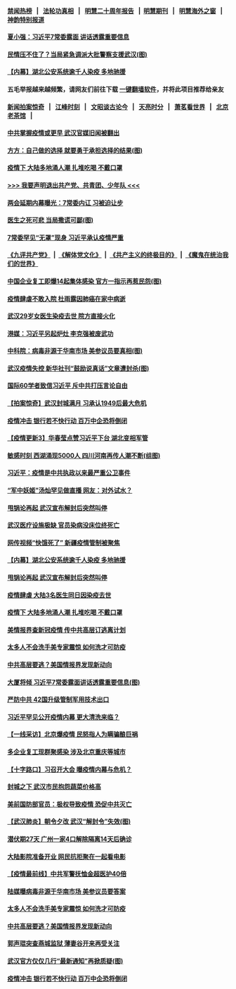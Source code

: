 #### [禁闻热榜](热点新闻.md?=0)  &nbsp;&nbsp;|&nbsp;&nbsp; [法轮功真相](https://github.com/gfw-breaker/truth/blob/master/README.md?=0) &nbsp;&nbsp;|&nbsp;&nbsp; [明慧二十周年报告](https://github.com/gfw-breaker/mh-reports/blob/master/README.md?=0) &nbsp;&nbsp;|&nbsp;&nbsp;[明慧期刊](https://github.com/gfw-breaker/mh-qikan) &nbsp;&nbsp;|&nbsp;&nbsp; [明慧海外之窗](https://github.com/gfw-breaker/mh-news/blob/master/README.md?=0) &nbsp;&nbsp;|&nbsp;&nbsp; [神韵特别报道](https://github.com/gfw-breaker/mh-news/blob/master/shenyun.md?=0)
#### [ 夏小强：习近平7常委露面 讲话透露重要信息](https://github.com/gfw-breaker/banned-news/blob/master/pages/nf4514/n11890133.md)
#### [ 民情压不住了？当局紧急调派大批警察支援武汉(图)](https://github.com/gfw-breaker/banned-news/blob/master/pages/p1/924086.md)
#### [ 【内幕】湖北公安系统逾千人染疫 多地驰援](https://github.com/gfw-breaker/banned-news/blob/master/pages/nf4514/n11888526.md)
#### 五毛举报越来越频繁，请网友们前往下载 [一键翻墙软件](https://github.com/gfw-breaker/ssr-accounts)，并将此项目推荐给亲友
#### [新闻拍案惊奇](https://github.com/gfw-breaker/banned-news/blob/master/pages/link4.md) &nbsp;&nbsp;|&nbsp;&nbsp; [江峰时刻](https://github.com/gfw-breaker/banned-news/blob/master/pages/link4.md) &nbsp;&nbsp;|&nbsp;&nbsp; [文昭谈古论今](https://github.com/gfw-breaker/banned-news/blob/master/pages/link4.md) &nbsp;&nbsp;|&nbsp;&nbsp; [天亮时分](https://github.com/gfw-breaker/banned-news/blob/master/pages/link4.md) &nbsp;&nbsp;|&nbsp;&nbsp; [萧茗看世界](https://github.com/gfw-breaker/banned-news/blob/master/pages/link4.md) &nbsp;&nbsp;|&nbsp;&nbsp; [北京老茶馆](https://github.com/gfw-breaker/banned-news/blob/master/pages/link4.md) &nbsp;&nbsp;|&nbsp;&nbsp; 
#### [ 中共掌握疫情或更早 武汉官媒旧闻被翻出](https://github.com/gfw-breaker/banned-news/blob/master/pages/nsc413/n11890388.md)
#### [ 方方：自己做的选择 就要勇于承担选择的结果(图)](https://github.com/gfw-breaker/banned-news/blob/master/pages/p1/924107.md)
#### [ 疫情下 大陆多地涌人潮 扎堆吃喝 不戴口罩](https://github.com/gfw-breaker/banned-news/blob/master/pages/nf4514/n11890199.md)
#### [>>> 我要声明退出共产党、共青团、少年队 <<<](https://github.com/begood0513/goodnews/blob/master/quit/letter.md) 
#### [ 两会延期内幕曝光：7常委内讧 习被迫让步](https://github.com/gfw-breaker/banned-news/blob/master/pages/prog1138/a102783520.md)
#### [ 医生之死可悲 当局撒谎可鄙(图)](https://github.com/gfw-breaker/banned-news/blob/master/pages/p1/924104.md)
#### [ 7常委罕见“无罩”现身 习近平承认疫情严重](https://github.com/gfw-breaker/banned-news/blob/master/pages/prog1138/a102784085.md)
#### [《九评共产党》](https://github.com/begood0513/9ping.md/blob/master/README.md) &nbsp;|&nbsp; [《解体党文化》](../../../../jtdwh.md/blob/master/README.md)  &nbsp;|&nbsp; [《共产主义的终极目的》](../../../../gczydzjmd.md/blob/master/README.md) &nbsp;|&nbsp; [《魔鬼在统治我们的世界》](../../../../mgztzwmdsj.md/blob/master/README.md) 
#### [ 中国企业复工即爆14起集体感染 官方一指示再惹民怨(图)](https://github.com/gfw-breaker/banned-news/blob/master/pages/p1/924066.md)
#### [ 疫情肆虐不敢入院 杜雨露因肺癌在家中病逝](https://github.com/gfw-breaker/banned-news/blob/master/pages/nsc413/n11890373.md)
#### [ 武汉29岁女医生染疫去世 院方直接火化](https://github.com/gfw-breaker/banned-news/blob/master/pages/nsc413/n11889691.md)
#### [ 港媒：习近平另起炉灶 李克强被废武功](https://github.com/gfw-breaker/banned-news/blob/master/pages/prog204/a102784132.md)
#### [ 中科院：病毒非源于华南市场 美参议员要真相(图)](https://github.com/gfw-breaker/banned-news/blob/master/pages/p1/924117.md)
#### [ 武汉疫情失控 新华社刊“鼓励说真话”文章遭封杀(图)](https://github.com/gfw-breaker/banned-news/blob/master/pages/p1/924060.md)
#### [ 国际60学者致信习近平 斥中共打压言论自由](https://github.com/gfw-breaker/banned-news/blob/master/pages/nsc413/n11890021.md)
#### [ 【拍案惊奇】武汉封城满月 习承认1949后最大危机](https://github.com/gfw-breaker/banned-news/blob/master/pages/nsc413/n11890587.md)
#### [ 疫情冲击 银行若不快行动 百万中企恐将倒闭](https://github.com/gfw-breaker/banned-news/blob/master/pages/nf4514/n11890255.md)
#### [ 【疫情更新3】华春莹点赞习近平下台 湖北变相军管](https://github.com/gfw-breaker/banned-news/blob/master/pages/prog204/a102778761.md)
#### [ 敏感时刻 西湖涌现5000人 四川河南再传人潮不断(组图)](https://github.com/gfw-breaker/banned-news/blob/master/pages/p1/924093.md)
#### [ 习近平：疫情是中共执政以来最严重公卫事件](https://github.com/gfw-breaker/banned-news/blob/master/pages/nsc413/n11889921.md)
#### [ “军中妖姬”汤灿罕见做直播 网友：对外试水？](https://github.com/gfw-breaker/banned-news/blob/master/pages/prog204/a102784213.md)
#### [ 甩锅论再起 武汉宣布解封后突然叫停](https://github.com/gfw-breaker/banned-news/blob/master/pages/nsc413/n11891989.md)
#### [ 武汉医疗设施极缺 官员染病没床位终死亡](https://github.com/gfw-breaker/banned-news/blob/master/pages/nsc413/n11891083.md)
#### [ 网传视频“快饿死了” 新疆疫情管制被聚焦](https://github.com/gfw-breaker/banned-news/blob/master/pages/nsc413/n11890716.md)
#### [ 【内幕】湖北公安系统逾千人染疫 多地驰援](https://github.com/gfw-breaker/banned-news/blob/master/pages/nsc413/n11888526.md)
#### [ 甩锅论再起 武汉宣布解封后突然叫停](https://github.com/gfw-breaker/banned-news/blob/master/pages/nf4514/n11891989.md)
#### [ 疫情肆虐 大陆3名医生同日因染疫去世](https://github.com/gfw-breaker/banned-news/blob/master/pages/nsc413/n11890371.md)
#### [ 疫情下 大陆多地涌人潮 扎堆吃喝 不戴口罩](https://github.com/gfw-breaker/banned-news/blob/master/pages/nsc413/n11890199.md)
#### [ 美情报界查新冠疫情 传中共高层订逃离计划](https://github.com/gfw-breaker/banned-news/blob/master/pages/nf4514/n11888161.md)
#### [ 太多人不会洗手美专家震惊 如何洗才可防疫](https://github.com/gfw-breaker/banned-news/blob/master/pages/nf4514/n11875866.md)
#### [ 中共高层要逃？美国情报界发现新动向](https://github.com/gfw-breaker/banned-news/blob/master/pages/prog1138/a102784253.md)
#### [ 大厦将倾 习近平7常委露面讲话透露重要信息(图)](https://github.com/gfw-breaker/banned-news/blob/master/pages/p2/924130.md)
#### [ 严防中共 42国升级管制军用技术出口](https://github.com/gfw-breaker/banned-news/blob/master/pages/nsc413/n11890362.md)
#### [ 习近平罕见公开疫情内幕 更大清洗来临？](https://github.com/gfw-breaker/banned-news/blob/master/pages/prog1138/a102778299.md)
#### [ 【一线采访】北京爆疫情 民怒指人为瞒骗酿巨祸](https://github.com/gfw-breaker/banned-news/blob/master/pages/nsc413/n11891627.md)
#### [ 多企业复工现群聚感染 涉及北京重庆等城市](https://github.com/gfw-breaker/banned-news/blob/master/pages/nsc413/n11891050.md)
#### [ 【十字路口】习召开大会 曝疫情内幕与危机？](https://github.com/gfw-breaker/banned-news/blob/master/pages/nsc413/n11890795.md)
#### [ 封城之下 武汉市民抱怨蔬菜价格高](https://github.com/gfw-breaker/banned-news/blob/master/pages/nsc413/n11890584.md)
#### [ 美前国防部官员：极权导致疫情 恐促中共灭亡](https://github.com/gfw-breaker/banned-news/blob/master/pages/nf4514/n11889092.md)
#### [ 【武汉肺炎】朝令夕改 武汉“解封令”失效(图)](https://github.com/gfw-breaker/banned-news/blob/master/pages/p1/924151.md)
#### [ 潜伏期27天 广州一家4口解除隔离14天后确诊](https://github.com/gfw-breaker/banned-news/blob/master/pages/nsc413/n11891015.md)
#### [ 大陆影院准备开业 网民抗拒聚在一起看电影](https://github.com/gfw-breaker/banned-news/blob/master/pages/nsc413/n11890466.md)
#### [ 【疫情最前线】中共军警抚恤金超医护40倍](https://github.com/gfw-breaker/banned-news/blob/master/pages/nsc413/n11890458.md)
#### [ 陆媒曝病毒非源于华南市场 美参议员要答案](https://github.com/gfw-breaker/banned-news/blob/master/pages/nsc413/n11890306.md)
#### [ 太多人不会洗手美专家震惊 如何洗才可防疫](https://github.com/gfw-breaker/banned-news/blob/master/pages/nsc413/n11875866.md)
#### [ 中共高层要逃？美国情报界发现新动向](https://github.com/gfw-breaker/banned-news/blob/master/pages/prog204/a102784253.md)
#### [ 郭声琨突查燕城监狱 薄妻谷开来再受关注](https://github.com/gfw-breaker/banned-news/blob/master/pages/prog204/a102784119.md)
#### [ 武汉官方仅仅几行“最新通知”再掀质疑(图)](https://github.com/gfw-breaker/banned-news/blob/master/pages/p1/924012.md)
#### [ 疫情冲击 银行若不快行动 百万中企恐将倒闭](https://github.com/gfw-breaker/banned-news/blob/master/pages/nsc413/n11890255.md)
